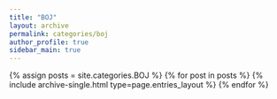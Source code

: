 ```yaml
---
title: "BOJ"
layout: archive
permalink: categories/boj
author_profile: true
sidebar_main: true
---
```


{% assign posts = site.categories.BOJ %}
{% for post in posts %} {% include archive-single.html type=page.entries_layout %} {% endfor %}
